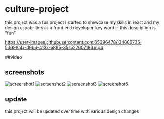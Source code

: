 # culture-project
this project was a fun project i started to showcase my skills in react and my design capabilities as a front end developer. key word in this description is "fun"


https://user-images.githubusercontent.com/65396478/134680735-5d699afa-d9b6-4138-a895-35e527007186.mp4



##video


## screenshots 
 ![screenshot1](https://user-images.githubusercontent.com/65396478/134680367-032f089d-81e7-48a2-8096-46d28e5e8d71.jpg)
![screenshot2](https://user-images.githubusercontent.com/65396478/134680421-1b5866a7-7199-410c-8561-59ed84445469.jpg)
![screenshot3](https://user-images.githubusercontent.com/65396478/134680452-48896ad7-ab43-46da-995c-6375e99a2678.jpg)
![screenshot5](https://user-images.githubusercontent.com/65396478/134680488-5fa7bfa1-dc0b-41f7-9b63-b0a393d6bfc3.jpg)


 ## update

 this project will be updated over time with various design changes

